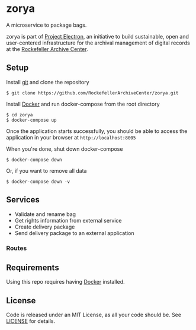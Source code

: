 # zorya
A microservice to package bags.

zorya is part of [Project Electron](https://github.com/RockefellerArchiveCenter/project_electron), an initiative to build sustainable, open and user-centered infrastructure for the archival management of digital records at the [Rockefeller Archive Center](http://rockarch.org/).

## Setup

Install [git](https://git-scm.com/) and clone the repository

    $ git clone https://github.com/RockefellerArchiveCenter/zorya.git

Install [Docker](https://store.docker.com/search?type=edition&offering=community) and run docker-compose from the root directory

    $ cd zorya
    $ docker-compose up

Once the application starts successfully, you should be able to access the application in your browser at `http://localhost:8005`

When you're done, shut down docker-compose

    $ docker-compose down

Or, if you want to remove all data

    $ docker-compose down -v

## Services

* Validate and rename bag
* Get rights information from external service
* Create delivery package
* Send delivery package to an external application

### Routes

## Requirements

Using this repo requires having [Docker](https://store.docker.com/search?type=edition&offering=community) installed.

## License

Code is released under an MIT License, as all your code should be. See [LICENSE](LICENSE) for details.
